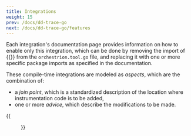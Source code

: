 ```yaml
---
title: Integrations
weight: 15
prev: /docs/dd-trace-go
next: /docs/dd-trace-go/features
---
```


Each integration's documentation page provides information on how to enable only this integration,
which can be done by removing the import of
{{<godoc import-path="github.com/DataDog/dd-trace-go/orchestrion/all/v2">}} from the
`orchestrion.tool.go` file, and replacing it with one or more specific package imports as specified
in the documentation.

These compile-time integrations are modeled as _aspects_, which are the combination of:
- a _join point_, which is a standardized description of the location where instrumentation code is
  to be added,
- one or more _advice_, which describe the modifications to be made.

{{<menu icon="document-add">}}
